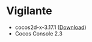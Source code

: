 # Vigilante
* cocos2d-x-3.17.1 ([Download](https://cocos2d-x.org/filedown/cocos2d-x-3.17.1))
* Cocos Console 2.3
